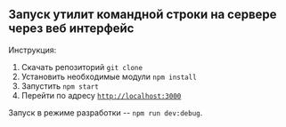 ## Запуск утилит командной строки на сервере через веб интерфейс

Инструкция:

1. Скачать репозиторий `git clone`
2. Установить необходимые модули `npm install`
3. Запустить `npm start`
4. Перейти по адресу [`http://localhost:3000`](http://localhost:3000)

Запуск в режиме разработки -- `npm run dev:debug`.

